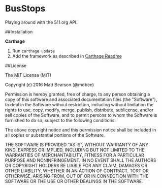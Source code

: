 # BusStops
Playing around with the 511.org API.


##Installation

**Carthage**

1. Run `carthage update`
2. Add the framework as described in [Carthage Readme](https://github.com/Carthage/Carthage#adding-frameworks-to-an-application)

##License

The MIT License (MIT)

Copyright (c) 2016 Matt Bearson (@mdbee)

Permission is hereby granted, free of charge, to any person obtaining a copy of this software and associated documentation files (the "Software"), to deal in the Software without restriction, including without limitation the rights to use, copy, modify, merge, publish, distribute, sublicense, and/or sell copies of the Software, and to permit persons to whom the Software is furnished to do so, subject to the following conditions:

The above copyright notice and this permission notice shall be included in all copies or substantial portions of the Software.

THE SOFTWARE IS PROVIDED "AS IS", WITHOUT WARRANTY OF ANY KIND, EXPRESS OR IMPLIED, INCLUDING BUT NOT LIMITED TO THE WARRANTIES OF MERCHANTABILITY, FITNESS FOR A PARTICULAR PURPOSE AND NONINFRINGEMENT. IN NO EVENT SHALL THE AUTHORS OR COPYRIGHT HOLDERS BE LIABLE FOR ANY CLAIM, DAMAGES OR OTHER LIABILITY, WHETHER IN AN ACTION OF CONTRACT, TORT OR OTHERWISE, ARISING FROM, OUT OF OR IN CONNECTION WITH THE SOFTWARE OR THE USE OR OTHER DEALINGS IN THE SOFTWARE.

